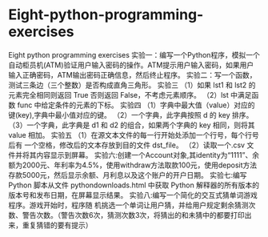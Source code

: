 # Eight-python-programming-exercises
Eight python programming exercises
实验一：编写一个Python程序，模拟一个自动柜员机(ATM)验证用户输入密码的操作。ATM提示用户输入密码，如果用户输入正确密码，ATM输出密码正确信息，然后终止程序。
实验二：写一个函数，测试三条边（三个整数）是否构成直角三角形。
实验三
（1）如果 lst1 和 lst2 的元素完全相同则返回 True 否则返回 False，不考虑元素顺序。
（2）lst 中满足函数 func 中给定条件的元素的下标。
实验四
（1）字典中最大值（value）对应的键(key),字典中最小值对应的键。
（2）一个字典，此字典按照 d 的 key 排序。
（3）一个字典，此字典是 d1 和 d2 的组合，如果两个字典的 key 相同，则将其 value 相加。
实验五
（1）在源文本文件的每一行开始处添加一个行号，每个行号后有 一个空格，修改后的文本存放到目的文件 dst_file。
（2）读取一个.csv 文件并将其内容显示到屏幕。
实验六:创建一个Account对象,其identity为“1111”、余额为2000元、年利率为4.5%，使用withdraw方法取款100元，使用deposit方法存款5000元，然后显示余额、月利息以及这个账户的开户日期。
实验七:编写 Python 脚本从文件 pythondownloads.html 中获取 Python 解释器的所有版本的版本号和发布日期，在屏幕显示结果。
实验八:编写一个简化的交互式猜单词游戏程序。游戏开始时，程序随 机挑选一个单词让用户猜，并给用户规定剩余猜测次数、警告次数。（警告次数6次，猜测次数3次，将猜出的和未猜中的都要打印出来，重复猜错的要有提示）

